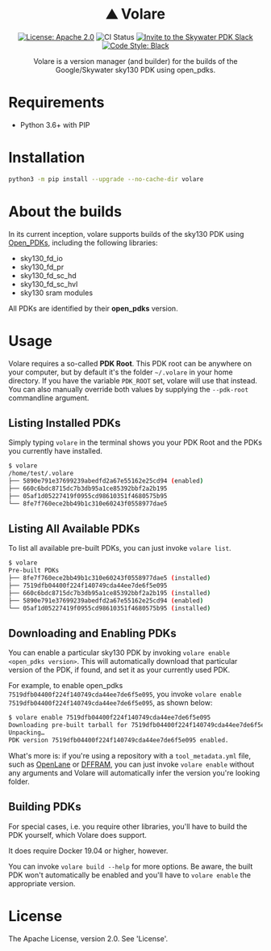 <h1 align="center">⛰️ Volare</h1>
<p align="center">
    <a href="https://opensource.org/licenses/Apache-2.0"><img src="https://img.shields.io/badge/License-Apache%202.0-blue.svg" alt="License: Apache 2.0"/></a>
    <img src="https://github.com/efabless/volare/actions/workflows/ci.yml/badge.svg?branch=main" alt="CI Status" />
    <a href="https://invite.skywater.tools"><img src="https://img.shields.io/badge/Community-Skywater%20PDK%20Slack-ff69b4?logo=slack" alt="Invite to the Skywater PDK Slack"/></a>
    <a href="https://github.com/psf/black"><img src="https://img.shields.io/badge/code%20style-black-000000.svg" alt="Code Style: Black"/></a>
</p>

<p align="center">Volare is a version manager (and builder) for the builds of the Google/Skywater sky130 PDK using open_pdks.</p>

# Requirements
* Python 3.6+ with PIP

# Installation
```sh
python3 -m pip install --upgrade --no-cache-dir volare
```

# About the builds
In its current inception, volare supports builds of the sky130 PDK using [Open_PDKs](https://github.com/RTimothyEdwards/open_pdks), including the following libraries:
* sky130_fd_io
* sky130_fd_pr
* sky130_fd_sc_hd
* sky130_fd_sc_hvl
* sky130 sram modules

All PDKs are identified by their **open_pdks** version.

# Usage
Volare requires a so-called **PDK Root**. This PDK root can be anywhere on your computer, but by default it's the folder `~/.volare` in your home directory. If you have the variable `PDK_ROOT` set, volare will use that instead. You can also manually override both values by supplying the `--pdk-root` commandline argument.

## Listing Installed PDKs
Simply typing `volare` in the terminal shows you your PDK Root and the PDKs you currently have installed.

```sh
$ volare
/home/test/.volare
├── 5890e791e37699239abedfd2a67e55162e25cd94 (enabled)
├── 660c6bdc8715dc7b3db95a1ce85392bbf2a2b195
├── 05af1d05227419f0955cd98610351f4680575b95
└── 8fe7f760ece2bb49b1c310e60243f0558977dae5
```

## Listing All Available PDKs
To list all available pre-built PDKs, you can just invoke `volare list`.

```sh
$ volare
Pre-built PDKs
├── 8fe7f760ece2bb49b1c310e60243f0558977dae5 (installed)
├── 7519dfb04400f224f140749cda44ee7de6f5e095
├── 660c6bdc8715dc7b3db95a1ce85392bbf2a2b195 (installed)
├── 5890e791e37699239abedfd2a67e55162e25cd94 (enabled)
└── 05af1d05227419f0955cd98610351f4680575b95 (installed)
```

## Downloading and Enabling PDKs
You can enable a particular sky130 PDK by invoking `volare enable <open_pdks version>`. This will automatically download that particular version of the PDK, if found, and set it as your currently used PDK.

For example, to enable open_pdks `7519dfb04400f224f140749cda44ee7de6f5e095`, you invoke `volare enable 7519dfb04400f224f140749cda44ee7de6f5e095`, as shown below:

```sh
$ volare enable 7519dfb04400f224f140749cda44ee7de6f5e095
Downloading pre-built tarball for 7519dfb04400f224f140749cda44ee7de6f5e095… ━━━━━━━━━━━━━━━━━━━━━━━━━━━━━━━━━━━━━━━━ 100% 0:00:00
Unpacking…                                                                  ━━━━━━━━━━━━━━━━━━━━━━━━━━━━━━━━━━━━━━━━ 100% 0:00:00
PDK version 7519dfb04400f224f140749cda44ee7de6f5e095 enabled.
```

What's more is: if you're using a repository with a `tool_metadata.yml` file, such as [OpenLane](https://github.com/The-OpenROAD-Project/OpenLane) or [DFFRAM](https://github.com/Cloud-V/DFFRAM), you can just invoke `volare enable` without any arguments and Volare will automatically infer the version you're looking folder.

## Building PDKs
For special cases, i.e. you require other libraries, you'll have to build the PDK yourself, which Volare does support.

It does require Docker 19.04 or higher, however.

You can invoke `volare build --help` for more options. Be aware, the built PDK won't automatically be enabled and you'll have to `volare enable` the appropriate version.

# License
The Apache License, version 2.0. See 'License'.
